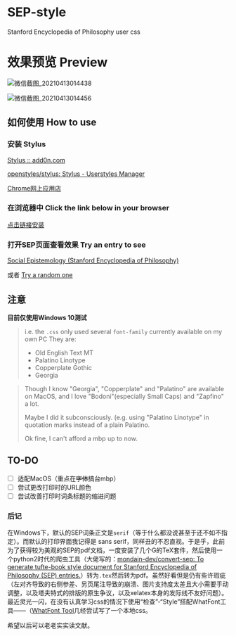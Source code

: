 # SEP-style
Stanford Encyclopedia of Philosophy user css

# 效果预览 Preview

![微信截图_20210413014438](https://user-images.githubusercontent.com/67500714/114439034-1bc62880-9bfb-11eb-9384-7ffbf8fd1184.png)


![微信截图_20210413014456](https://user-images.githubusercontent.com/67500714/114439027-19fc6500-9bfb-11eb-88b2-440fa1b25bae.png)


## 如何使用 How to use

### 安装 Stylus

[Stylus :: add0n.com](https://add0n.com/stylus.html)

[openstyles/stylus: Stylus - Userstyles Manager](https://github.com/openstyles/stylus/)

[Chrome网上应用店](https://chrome.google.com/webstore/detail/stylus/clngdbkpkpeebahjckkjfobafhncgmne)

### 在浏览器中 Click the link below in your browser

[点击链接安装](https://cdn.jsdelivr.net/gh/AlainAlan/SEP-style@main/index.user.css)

### 打开SEP页面查看效果 Try an entry to see

[Social Epistemology (Stanford Encyclopedia of Philosophy)](https://plato.stanford.edu/entries/epistemology-social/)

或者
[Try a random one](https://plato.stanford.edu/cgi-bin/encyclopedia/random)

## 注意

**目前仅使用Windows 10测试**
> i.e. the `.css` only used several `font-family` currently available on my own PC
> They are:
> 
> - Old English Text MT
> - Palatino Linotype
> - Copperplate Gothic
> - Georgia

> Though I know "Georgia", "Copperplate" and "Palatino" are available on MacOS, and I love "Bodoni"(especially Small Caps) and "Zapfino" a lot.
> 
> Maybe I did it subconsciously. (e.g. using "Palatino Linotype" in quotation marks instead of a plain Palatino.
> 
> Ok fine, I can't afford a mbp up to now.

## TO-DO

- [ ] 适配MacOS（重点在~~字体~~搞台mbp）
- [ ] 尝试更改打印时的URL颜色
- [ ] 尝试改善打印时词条标题的缩进问题

### 后记

在Windows下，默认的SEP词条正文是`serif`（等于什么都没说甚至于还不如不指定）。而默认的打印界面我记得是 sans serif，同样丑的不忍直视。于是乎，此前为了获得较为美观的SEP的pdf文档，一度安装了几个G的TeX套件，然后使用一个python2时代的爬虫工具（大佬写的：[mondain-dev/convert-sep: To generate tufte-book style document for Stanford Encyclopedia of Philosophy (SEP) entries.](https://github.com/mondain-dev/convert-sep)）转为`.tex`然后转为pdf。虽然好看但是仍有些许瑕疵（左对齐导致的右侧参差、另页尾注导致的崩溃、图片支持度太差且大小需要手动调整，以及塔夫特式的排版的原生争议，以及xelatex本身的发际线不友好问题）。最近灵光一闪，在没有认真学习css的情况下使用“检查”-“Style”搭配WhatFont工具——（[WhatFont Tool](http://www.chengyinliu.com/whatfont.html#whatfont-install-bookmarklet)几经尝试写了一个本地css。

希望以后可以老老实实读文献。
